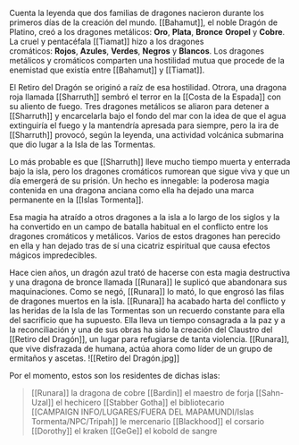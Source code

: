 Cuenta la leyenda que dos familias de dragones nacieron durante los primeros días de la creación del mundo. [[Bahamut]], el noble Dragón de Platino, creó a los dragones metálicos: **Oro**, **Plata**, **Bronce** **Oropel** y **Cobre**. La cruel y pentacéfala [[Tiamat]] hizo a los dragones cromáticos: **Rojos**, **Azules**, **Verdes**, **Negros** y **Blancos**. Los dragones metálicos y cromáticos comparten una hostilidad mutua que procede de la enemistad que existía entre [[Bahamut]] y [[Tiamat]].

El Retiro del Dragón se originó a raíz de esa hostilidad. Otrora, una dragona roja llamada [[Sharruth]] sembró el terror en la [[Costa de la Espada]] con su aliento de fuego. Tres dragones metálicos se aliaron para detener a [[Sharruth]] y encarcelarla bajo el fondo del mar con la idea de que el agua extinguiría el fuego y la mantendría apresada para siempre, pero la ira de [[Sharruth]] provocó, según la leyenda, una actividad volcánica submarina que dio lugar a la Isla de las Tormentas.

Lo más probable es que [[Sharruth]] lleve mucho tiempo muerta y enterrada bajo la isla, pero los dragones cromáticos rumorean que sigue viva y que un día emergerá de su prisión. Un hecho es innegable: la poderosa magia contenida en una dragona anciana como ella ha dejado una marca permanente en la [[Islas Tormenta]].

Esa magia ha atraído a otros dragones a la isla a lo largo de los siglos y la ha convertido en un campo de batalla habitual en el conflicto entre los dragones cromáticos y metálicos. Varios de estos dragones han perecido en ella y han dejado tras de sí una cicatriz espiritual que causa efectos mágicos impredecibles.

Hace cien años, un dragón azul trató de hacerse con esta magia destructiva y una dragona de bronce llamada [[Runara]] le suplicó que abandonara sus maquinaciones. Como se negó, [[Runara]] lo mató, lo que engrosó las filas de dragones muertos en la isla. [[Runara]] ha acabado harta del conflicto y las heridas de la Isla de las Tormentas son un recuerdo constante para ella del sacrificio que ha supuesto. Ella lleva un tiempo consagrada a la paz y a la reconciliación y una de sus obras ha sido la creación del Claustro del [[Retiro del Dragón]], un lugar para refugiarse de tanta violencia. [[Runara]], que vive disfrazada de humana, actúa ahora como líder de un grupo de ermitaños y ascetas.
![[Retiro del Dragón.jpg]]



Por el momento, estos son los residentes de dichas islas:
>[[Runara]] la dragona de cobre
>[[Bardin]] el maestro de forja
>[[Sahn-Uzal]] el hechicero 
>[[Stabber Gotha]] el bibliotecario  
>[[CAMPAIGN INFO/LUGARES/FUERA DEL MAPAMUNDI/Islas Tormenta/NPC/Tripah]] le mercenario
>[[Blackhood]] el corsario  
>[[Dorothy]] el kraken
>[[GeGe]] el kobold de sangre
